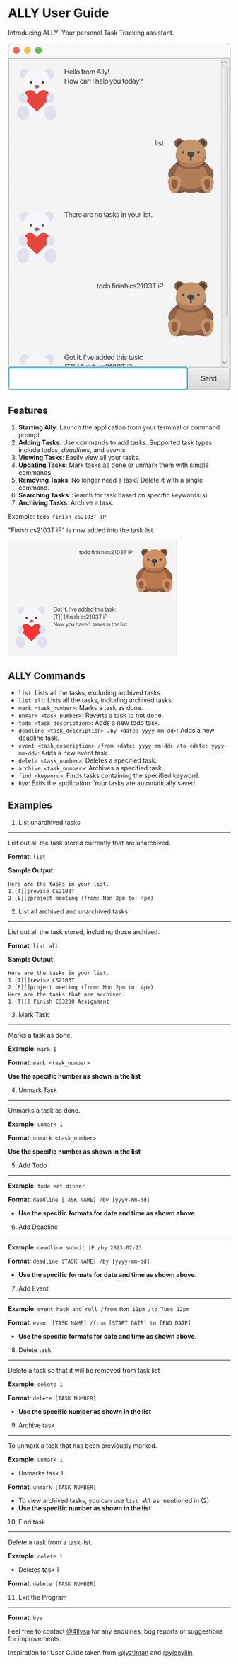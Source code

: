 # ALLY User Guide

Introducing ALLY. Your personal Task Tracking assistant. 

![Screenshot of ALLY](Ui.png)
## Features

1. **Starting Ally**: Launch the application from your terminal or command prompt.
2. **Adding Tasks**: Use commands to add tasks. Supported task types include *todos*, *deadlines*, and *events*.
3. **Viewing Tasks**: Easily view all your tasks.
4. **Updating Tasks**: Mark tasks as done or unmark them with simple commands.
5. **Removing Tasks**: No longer need a task? Delete it with a single command.
6. **Searching Tasks**: Search for task based on specific keywords(s).
7. **Archiving Tasks**: Archive a task.

Example: `todo finish cs2103T iP`

"Finish cs2103T iP" is now added into the task list. 

![img.png](img.png)

## ALLY Commands
- `list`: Lists all the tasks, excluding archived tasks.
- `list all`: Lists all the tasks, including archived tasks.
- `mark <task_number>`: Marks a task as done.
- `unmark <task_number>`: Reverts a task to not done. 
- `todo <task_description>`: Adds a new todo task.
- `deadline <task_description> /by <date: yyyy-mm-dd>`: Adds a new deadline task.
- `event <task_description> /from <date: yyyy-mm-dd> /to <date: yyyy-mm-dd>`: Adds a new event task.
- `delete <task_number>`: Deletes a specified task.
- `archive <task_number>`: Archives a specified task.
- `find <keyword>`: Finds tasks containing the specified keyword.
- `bye`: Exits the application. Your tasks are automatically saved.

## Examples

1. List unarchived tasks
---
List out all the task stored currently that are unarchived. 

**Format**: `list`

**Sample Output**:
```
Here are the tasks in your list.
1.[T][]revise CS2103T
2.[E][]project meeting (from: Mon 2pm to: 4pm)
```

2. List all archived and unarchived tasks.
---
List out all the task stored, including those archived.

**Format**: `list all`

**Sample Output**:
```
Here are the tasks in your list.
1.[T][]revise CS2103T
2.[E][]project meeting (from: Mon 2pm to: 4pm)
Here are the tasks that are archived.
1.[T][] Finish CS3230 Assignment
```

3. Mark Task
---
Marks a task as done.

**Example**: `mark 1`

**Format**: `mark <task_number>`

**Use the specific number as shown in the list**

4. Unmark Task
---
Unmarks a task as done.

**Example**: `unmark 1`

**Format**: `unmark <task_number>`

**Use the specific number as shown in the list**

5. Add Todo
---

**Example**: `todo eat dinner`

**Format**: `deadline [TASK NAME] /by [yyyy-mm-dd]`

- **Use the specific formats for date and time as shown above.**

6. Add Deadline
---

**Example**: `deadline submit iP /by 2023-02-23`

**Format**: `deadline [TASK NAME] /by [yyyy-mm-dd]`

- **Use the specific formats for date and time as shown above.**

7. Add Event
---

**Example**: `event hack and roll /from Mon 12pm /to Tues 12pm`

**Format**: `event [TASK NAME] /from [START DATE] to [END DATE]`
- **Use the specific formats for date and time as shown above.**

8. Delete task
---
Delete a task so that it will be removed from task list

**Example**: `delete 1`

**Format**: `delete [TASK NUMBER]`
- **Use the specific number as shown in the list**

9. Archive task
---
To unmark a task that has been previously marked.

**Example**: `unmark 1`
- Unmarks task 1

**Format**: `unmark [TASK NUMBER]`
- To view archived tasks, you can use `list all` as mentioned in (2)
- **Use the specific number as shown in the list**
10. Find task
---
Delete a task from a task list.

**Example**: `delete 1`
- Deletes task 1

**Format**: `delete [TASK NUMBER]`

11. Exit the Program
---
**Format**: `bye`


Feel free to contact [@4llysa](https://github.com/4llysa) for any enquiries, bug reports or suggestions for improvements.

Inspiration for User Guide taken from [@jyztintan](https://github.com/jyztintan) and [@yleeyilin](https://github.com/yleeyilin)